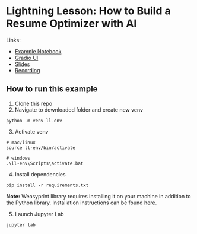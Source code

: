 # Lightning Lesson: How to Build a Resume Optimizer with AI

Links:
- [Example Notebook](https://github.com/ShawhinT/AI-Builders-Bootcamp-2/blob/main/lightning-lesson/resume_optimizer_example.ipynb)
- [Gradio UI](https://github.com/ShawhinT/AI-Builders-Bootcamp-2/blob/main/lightning-lesson/resume_optimizer_UI.ipynb)
- [Slides](https://github.com/ShawhinT/AI-Builders-Bootcamp-2/blob/main/lightning-lesson/slides.pdf)
- [Recording](https://youtu.be/R5WXaxmb6m4)

## How to run this example

1. Clone this repo
2. Navigate to downloaded folder and create new venv
```
python -m venv ll-env
```
3. Activate venv
```
# mac/linux
source ll-env/bin/activate

# windows
.\ll-env\Scripts\activate.bat
```
4. Install dependencies
```
pip install -r requirements.txt
```
**Note:** Weasyprint library requires installing it on your machine in addition to the Python library. Installation instructions can be found [here](https://doc.courtbouillon.org/weasyprint/stable/first_steps.html#installation).

5. Launch Jupyter Lab
```
jupyter lab
```
